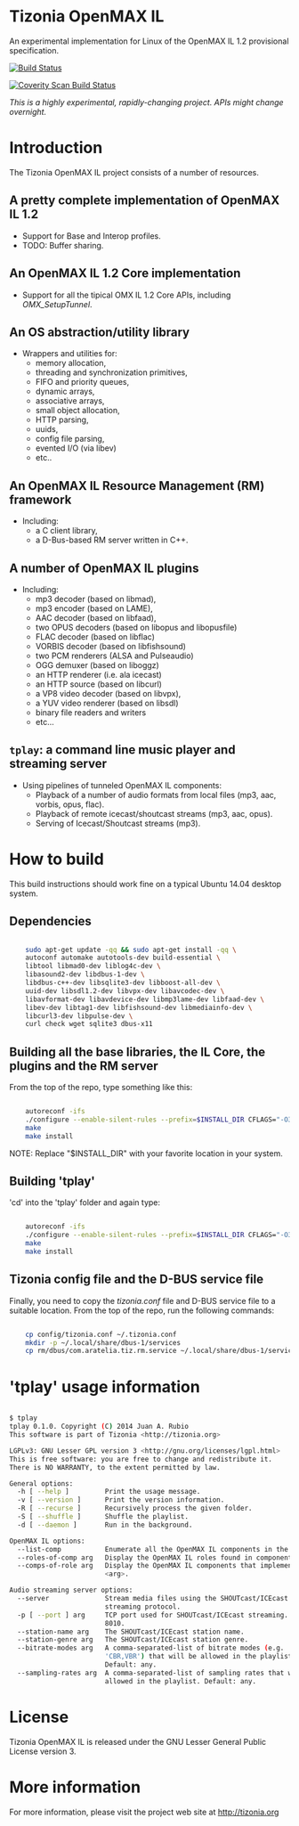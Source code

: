 Tizonia OpenMAX IL
==================

An experimental implementation for Linux of the OpenMAX IL 1.2 provisional
specification.

[![Build Status](https://travis-ci.org/tizonia/tizonia-openmax-il.png)](https://travis-ci.org/tizonia/tizonia-openmax-il)

[![Coverity Scan Build Status](https://scan.coverity.com/projects/594/badge.svg)](https://scan.coverity.com/projects/594)

_This is a highly experimental, rapidly-changing project. APIs might change overnight._

Introduction
============

The Tizonia OpenMAX IL project consists of a number of resources.

A pretty complete implementation of OpenMAX IL 1.2
--------------------------------------------------

* Support for Base and Interop profiles.
* TODO: Buffer sharing.

An OpenMAX IL 1.2 Core implementation
-------------------------------------
* Support for all the tipical OMX IL 1.2 Core APIs, including *OMX_SetupTunnel*.

An OS abstraction/utility library
---------------------------------

* Wrappers and utilities for:
    * memory allocation,
    * threading and synchronization primitives,
    * FIFO and priority queues,
    * dynamic arrays,
    * associative arrays,
    * small object allocation,
    * HTTP parsing,
    * uuids,
    * config file parsing,
    * evented I/O (via libev)
    * etc..

An OpenMAX IL Resource Management (RM) framework
------------------------------------------------

* Including:
  * a C client library,
  * a D-Bus-based RM server written in C++.

A number of OpenMAX IL plugins
------------------------------

* Including:
  * mp3 decoder (based on libmad),
  * mp3 encoder (based on LAME),
  * AAC decoder (based on libfaad),
  * two OPUS decoders (based on libopus and libopusfile)
  * FLAC decoder (based on libflac)
  * VORBIS decoder (based on libfishsound)
  * two PCM renderers (ALSA and Pulseaudio)
  * OGG demuxer (based on liboggz)
  * an HTTP renderer (i.e. ala icecast)
  * an HTTP source (based on libcurl)
  * a VP8 video decoder (based on libvpx),
  * a YUV video renderer (based on libsdl)
  * binary file readers and writers
  * etc...

`tplay`: a command line music player and streaming server
---------------------------------------------------------

* Using pipelines of tunneled OpenMAX IL components:
  * Playback of a number of audio formats from local files (mp3, aac,
    vorbis, opus, flac).
  * Playback of remote icecast/shoutcast streams (mp3, aac, opus).
  * Serving of Icecast/Shoutcast streams (mp3).

How to build
============

This build instructions should work fine on a typical Ubuntu 14.04 desktop
system.

Dependencies
------------

```bash

    sudo apt-get update -qq && sudo apt-get install -qq \
    autoconf automake autotools-dev build-essential \
    libtool libmad0-dev liblog4c-dev \
    libasound2-dev libdbus-1-dev \
    libdbus-c++-dev libsqlite3-dev libboost-all-dev \
    uuid-dev libsdl1.2-dev libvpx-dev libavcodec-dev \
    libavformat-dev libavdevice-dev libmp3lame-dev libfaad-dev \
    libev-dev libtag1-dev libfishsound-dev libmediainfo-dev \
    libcurl3-dev libpulse-dev \
    curl check wget sqlite3 dbus-x11

```

Building all the base libraries, the IL Core, the plugins and the RM server
---------------------------------------------------------------------------

From the top of the repo, type something like this:

```bash

    autoreconf -ifs
    ./configure --enable-silent-rules --prefix=$INSTALL_DIR CFLAGS="-O3 -DNDEBUG"
    make
    make install

```

NOTE: Replace "$INSTALL_DIR" with your favorite location in your system.

Building 'tplay'
----------------

'cd' into the 'tplay' folder and again type:

```bash

    autoreconf -ifs
    ./configure --enable-silent-rules --prefix=$INSTALL_DIR CFLAGS="-O3 -DNDEBUG"
    make
    make install

```

Tizonia config file and the D-BUS service file
----------------------------------------------

Finally, you need to copy the *tizonia.conf* file and D-BUS service file to a
suitable location. From the top of the repo, run the following commands:


```bash

    cp config/tizonia.conf ~/.tizonia.conf
    mkdir -p ~/.local/share/dbus-1/services
    cp rm/dbus/com.aratelia.tiz.rm.service ~/.local/share/dbus-1/services

```

'tplay' usage information
=========================

```bash

$ tplay
tplay 0.1.0. Copyright (C) 2014 Juan A. Rubio
This software is part of Tizonia <http://tizonia.org>

LGPLv3: GNU Lesser GPL version 3 <http://gnu.org/licenses/lgpl.html>
This is free software: you are free to change and redistribute it.
There is NO WARRANTY, to the extent permitted by law.

General options:
  -h [ --help ]         Print the usage message.
  -v [ --version ]      Print the version information.
  -R [ --recurse ]      Recursively process the given folder.
  -S [ --shuffle ]      Shuffle the playlist.
  -d [ --daemon ]       Run in the background.

OpenMAX IL options:
  --list-comp           Enumerate all the OpenMAX IL components in the system.
  --roles-of-comp arg   Display the OpenMAX IL roles found in component <arg>.
  --comps-of-role arg   Display the OpenMAX IL components that implement role
                        <arg>.

Audio streaming server options:
  --server              Stream media files using the SHOUTcast/ICEcast
                        streaming protocol.
  -p [ --port ] arg     TCP port used for SHOUTcast/ICEcast streaming. Default:
                        8010.
  --station-name arg    The SHOUTcast/ICEcast station name.
  --station-genre arg   The SHOUTcast/ICEcast station genre.
  --bitrate-modes arg   A comma-separated-list of bitrate modes (e.g.
                        'CBR,VBR') that will be allowed in the playlist.
                        Default: any.
  --sampling-rates arg  A comma-separated-list of sampling rates that will be
                        allowed in the playlist. Default: any.
```

License
=======

Tizonia OpenMAX IL is released under the GNU Lesser General Public License
version 3.

More information
================

For more information, please visit the project web site at http://tizonia.org

